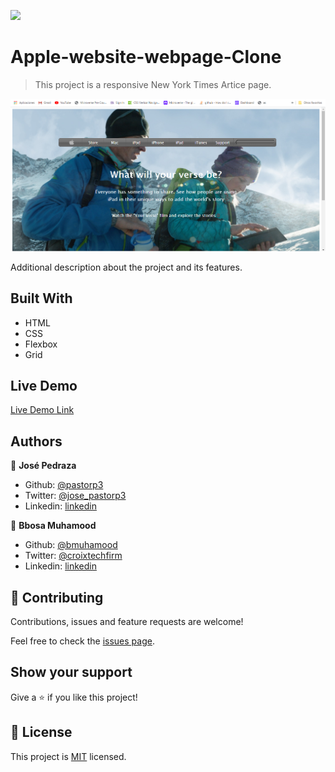 

![](https://img.shields.io/badge/Microverse-blueviolet)

# Apple-website-webpage-Clone

> This project is a responsive New York Times Artice page.

![screenshot](./images/screenshot.png)

Additional description about the project and its features.

## Built With

- HTML
- CSS
- Flexbox
- Grid

## Live Demo

[Live Demo Link](https://pastorp3.github.io/)

## Authors

👤 **José Pedraza**

- Github: [@pastorp3](https://github.com/pastorp3)
- Twitter: [@jose_pastorp3](https://twitter.com/jose_pastorp3)
- Linkedin: [linkedin](https://www.linkedin.com/in/jos%C3%A9-pedraza-acevedo-ab700a1a9/)

👤 **Bbosa Muhamood**

- Github: [@bmuhamood](https://github.com/bmuhamood)
- Twitter: [@croixtechfirm](https://twitter.com/croixtechfirm)
- Linkedin: [linkedin](https://www.linkedin.com/in/bbosa-muhamood-06845576/)

## 🤝 Contributing

Contributions, issues and feature requests are welcome!

Feel free to check the [issues page](https://github.com/bmuhamood/Apple-website-webpage-Clone/issues).

## Show your support

Give a ⭐️ if you like this project!

## 📝 License

This project is [MIT](lic.url) licensed.
